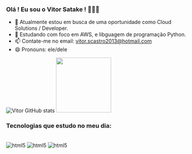 ### Olá ! Eu sou o Vitor Satake ! 🚀🚀🚀


- 🔭 Atualmente estou em busca de uma oportunidade como Cloud Solutions / Developer.
- 🌱 Estudando com foco em AWS, e libguagem de programação Python.
- 📫 Contate-me no email: vitor.scastro2013@hotmail.com
- 😄 Pronouns: ele/dele

![Vitor GitHub stats](https://github-readme-stats.vercel.app/api?username=vitorsatake&show_icons=true&theme=radical&hide=issues,prs)
<img height="150cm" src="https://github-readme-stats.vercel.app/api/top-langs/?username=vitorsatake&layout=compact&langs_count=25&theme=radical"/>


### Tecnologias que estudo no meu dia:

<div style="display: inline_block"><br/>
  <img align="center" alt="html5" src="https://img.shields.io/badge/Python-3776AB?style=for-the-badge&logo=python&logoColor=white" />
  <img align="center" alt="html5" src="https://img.shields.io/badge/Java-ED8B00?style=for-the-badge&logo=openjdk&logoColor=white" />
  <img align="center" alt="html5" src="https://img.shields.io/badge/Django-092E20?style=for-the-badge&logo=django&logoColor=white" />
<div><br/>
